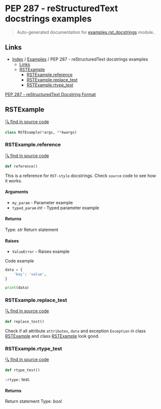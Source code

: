 # PEP 287 - reStructuredText docstrings examples

> Auto-generated documentation for [examples.rst_docstrings](../../examples/rst_docstrings.py) module..

## Links

- [Index](../README.md#modules) / [Examples](index.md#examples) / PEP 287 - reStructuredText docstrings examples
  - [Links](#links)
  - [RSTExample](#rstexample)
    - [RSTExample.reference](#rstexamplereference)
    - [RSTExample.replace_test](#rstexamplereplace_test)
    - [RSTExample.rtype_test](#rstexamplertype_test)

[PEP 287 - reStructuredText Docstring Format](https://www.python.org/dev/peps/pep-0287/)

## RSTExample

[🔍 find in source code](https://github.com/vemel/handsdown/blob/master/examples/rst_docstrings.py#L10)

```python
class RSTExample(*args, **kwargs)
```

### RSTExample.reference

[🔍 find in source code](https://github.com/vemel/handsdown/blob/master/examples/rst_docstrings.py#L11)

```python
def reference()
```

This is a reference for ``RST-style`` docstrings. Check `source` code
to see how it works.

#### Arguments

- `my_param` - Parameter example
- `typed_param` *int* - Typed parameter example

#### Returns

Type: *str*
Return statement

#### Raises

- `ValueError` -  Raises example

Code example

```python
data = {
    'key': 'value',
}

print(data)
```

### RSTExample.replace_test

[🔍 find in source code](https://github.com/vemel/handsdown/blob/master/examples/rst_docstrings.py#L40)

```python
def replace_test()
```

Check if all attribute `attributes`, ``data`` and exception `Exception` in
class [RSTExample](#rstexample) and class [RSTExample](#rstexample) look good.

### RSTExample.rtype_test

[🔍 find in source code](https://github.com/vemel/handsdown/blob/master/examples/rst_docstrings.py#L31)

```python
def rtype_test()
```

`:rtype:` test.

#### Returns

Return statement
Type: *bool*
